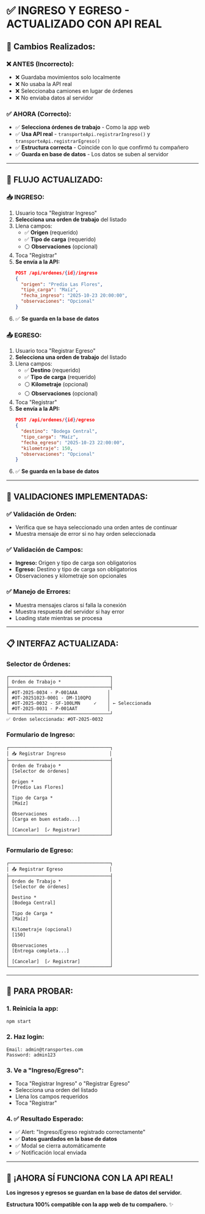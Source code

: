 # ✅ **INGRESO Y EGRESO - ACTUALIZADO CON API REAL**

## 🔧 **Cambios Realizados:**

### **❌ ANTES (Incorrecto):**
- ❌ Guardaba movimientos solo localmente
- ❌ No usaba la API real
- ❌ Seleccionaba camiones en lugar de órdenes
- ❌ No enviaba datos al servidor

### **✅ AHORA (Correcto):**
- ✅ **Selecciona órdenes de trabajo** - Como la app web
- ✅ **Usa API real** - `transporteApi.registrarIngreso()` y `transporteApi.registrarEgreso()`
- ✅ **Estructura correcta** - Coincide con lo que confirmó tu compañero
- ✅ **Guarda en base de datos** - Los datos se suben al servidor

---

## 📱 **FLUJO ACTUALIZADO:**

### **📥 INGRESO:**
1. Usuario toca "Registrar Ingreso"
2. **Selecciona una orden de trabajo** del listado
3. Llena campos:
   - ✅ **Origen** (requerido)
   - ✅ **Tipo de carga** (requerido)
   - ⚪ **Observaciones** (opcional)
4. Toca "Registrar"
5. **Se envía a la API:**
   ```json
   POST /api/ordenes/{id}/ingreso
   {
     "origen": "Predio Las Flores",
     "tipo_carga": "Maíz",
     "fecha_ingreso": "2025-10-23 20:00:00",
     "observaciones": "Opcional"
   }
   ```
6. ✅ **Se guarda en la base de datos**

### **📤 EGRESO:**
1. Usuario toca "Registrar Egreso"
2. **Selecciona una orden de trabajo** del listado
3. Llena campos:
   - ✅ **Destino** (requerido)
   - ✅ **Tipo de carga** (requerido)
   - ⚪ **Kilometraje** (opcional)
   - ⚪ **Observaciones** (opcional)
4. Toca "Registrar"
5. **Se envía a la API:**
   ```json
   POST /api/ordenes/{id}/egreso
   {
     "destino": "Bodega Central",
     "tipo_carga": "Maíz",
     "fecha_egreso": "2025-10-23 22:00:00",
     "kilometraje": 150,
     "observaciones": "Opcional"
   }
   ```
6. ✅ **Se guarda en la base de datos**

---

## 🎯 **VALIDACIONES IMPLEMENTADAS:**

### **✅ Validación de Orden:**
- Verifica que se haya seleccionado una orden antes de continuar
- Muestra mensaje de error si no hay orden seleccionada

### **✅ Validación de Campos:**
- **Ingreso:** Origen y tipo de carga son obligatorios
- **Egreso:** Destino y tipo de carga son obligatorios
- Observaciones y kilometraje son opcionales

### **✅ Manejo de Errores:**
- Muestra mensajes claros si falla la conexión
- Muestra respuesta del servidor si hay error
- Loading state mientras se procesa

---

## 📋 **INTERFAZ ACTUALIZADA:**

### **Selector de Órdenes:**
```
┌─────────────────────────────────────┐
│ Orden de Trabajo *                  │
├─────────────────────────────────────┤
│ #OT-2025-0034 - P-001AAA           │
│ #OT-20251023-0001 - DM-110QPQ      │
│ #OT-2025-0032 - SF-100LMN     ✓    │ ← Seleccionada
│ #OT-2025-0031 - P-001AAT           │
└─────────────────────────────────────┘
✅ Orden seleccionada: #OT-2025-0032
```

### **Formulario de Ingreso:**
```
┌─────────────────────────────────────┐
│ 📥 Registrar Ingreso                │
├─────────────────────────────────────┤
│ Orden de Trabajo *                  │
│ [Selector de órdenes]               │
│                                     │
│ Origen *                            │
│ [Predio Las Flores]                 │
│                                     │
│ Tipo de Carga *                     │
│ [Maíz]                              │
│                                     │
│ Observaciones                       │
│ [Carga en buen estado...]           │
│                                     │
│ [Cancelar]  [✓ Registrar]           │
└─────────────────────────────────────┘
```

### **Formulario de Egreso:**
```
┌─────────────────────────────────────┐
│ 📤 Registrar Egreso                 │
├─────────────────────────────────────┤
│ Orden de Trabajo *                  │
│ [Selector de órdenes]               │
│                                     │
│ Destino *                           │
│ [Bodega Central]                    │
│                                     │
│ Tipo de Carga *                     │
│ [Maíz]                              │
│                                     │
│ Kilometraje (opcional)              │
│ [150]                               │
│                                     │
│ Observaciones                       │
│ [Entrega completa...]               │
│                                     │
│ [Cancelar]  [✓ Registrar]           │
└─────────────────────────────────────┘
```

---

## 🚀 **PARA PROBAR:**

### **1. Reinicia la app:**
```bash
npm start
```

### **2. Haz login:**
```
Email: admin@transportes.com
Password: admin123
```

### **3. Ve a "Ingreso/Egreso":**
- Toca "Registrar Ingreso" o "Registrar Egreso"
- Selecciona una orden del listado
- Llena los campos requeridos
- Toca "Registrar"

### **4. ✅ Resultado Esperado:**
- ✅ Alert: "Ingreso/Egreso registrado correctamente"
- ✅ **Datos guardados en la base de datos**
- ✅ Modal se cierra automáticamente
- ✅ Notificación local enviada

---

## 🎉 **¡AHORA SÍ FUNCIONA CON LA API REAL!**

**Los ingresos y egresos se guardan en la base de datos del servidor.**

**Estructura 100% compatible con la app web de tu compañero.** ✨
